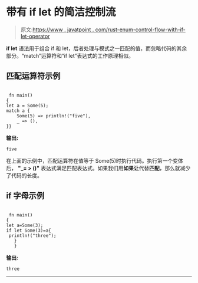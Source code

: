 # 带有 if let 的简洁控制流

> 原文:[https://www . javatpoint . com/rust-enum-control-flow-with-if-let-operator](https://www.javatpoint.com/rust-enum-control-flow-with-if-let-operator)

**if let** 语法用于组合 if 和 let，后者处理与模式之一匹配的值，而忽略代码的其余部分。“match”运算符和“if let”表达式的工作原理相似。

## 匹配运算符示例

```

 fn main()
{
let a = Some(5);
match a {
    Some(5) => println!("five"),
    _ => (),
}}

```

**输出:**

```
five

```

在上面的示例中，匹配运算符在值等于 Some(5)时执行代码。执行第一个变体后， **"_= > ()"** 表达式满足匹配表达式。如果我们用**如果让**代替**匹配**，那么就减少了代码的长度。

## if 字母示例

```

 fn main()
{
let a=Some(3);
if let Some(3)=a{
 println!("three");
   }
   }

```

**输出:**

```
three

```

* * *